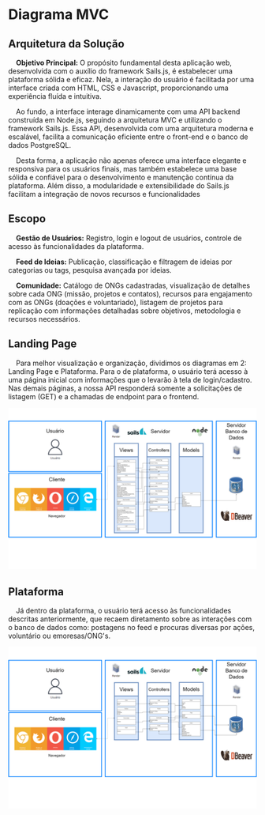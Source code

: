 # <a name="c3"></a> Diagrama MVC

## Arquitetura da Solução 
&nbsp;&nbsp;&nbsp;&nbsp;<b>Objetivo Principal:</b> O propósito fundamental desta aplicação web, desenvolvida com o auxílio do framework Sails.js, é estabelecer uma plataforma sólida e eficaz. Nela, a interação do usuário é facilitada por uma interface criada com HTML, CSS e Javascript, proporcionando uma experiência fluída e intuitiva.

&nbsp;&nbsp;&nbsp;&nbsp;Ao fundo, a interface interage dinamicamente com uma API backend construída em Node.js, seguindo a arquitetura MVC e utilizando o framework Sails.js. Essa API, desenvolvida com uma arquitetura moderna e escalável, facilita a comunicação eficiente entre o front-end e o banco de dados PostgreSQL.

&nbsp;&nbsp;&nbsp;&nbsp;Desta forma, a aplicação não apenas oferece uma interface elegante e responsiva para os usuários finais, mas também estabelece uma base sólida e confiável para o desenvolvimento e manutenção contínua da plataforma. Além disso, a modularidade e extensibilidade do Sails.js facilitam a integração de novos recursos e funcionalidades

## Escopo 
&nbsp;&nbsp;&nbsp;&nbsp;<b>Gestão de Usuários:</b> Registro, login e logout de usuários, controle de acesso às funcionalidades da plataforma.

&nbsp;&nbsp;&nbsp;&nbsp;<b>Feed de Ideias:</b> Publicação, classificação e filtragem de ideias por categorias ou tags, pesquisa avançada por ideias.

&nbsp;&nbsp;&nbsp;&nbsp;<b>Comunidade:</b> Catálogo de ONGs cadastradas, visualização de detalhes sobre cada ONG (missão, projetos e contatos), recursos para engajamento com as ONGs (doações e voluntariado), listagem de projetos para replicação com informações detalhadas sobre objetivos, metodologia e recursos necessários.

## Landing Page 
&nbsp;&nbsp;&nbsp;&nbsp;Para melhor visualização e organização, dividimos os diagramas em 2: Landing Page e Plataforma. Para o de plataforma, o usuário terá acesso à uma página inicial com informações que o levarão à tela de login/cadastro. Nas demais páginas, a nossa API responderá somente a solicitações de listagem (GET) e a chamadas de endpoint para o frontend.

<img src="assets/mvcLandingPage.png">

## Plataforma 
&nbsp;&nbsp;&nbsp;&nbsp;Já dentro da plataforma, o usuário terá acesso às funcionalidades descritas anteriormente, que recaem diretamento sobre as interações com o banco de dados como: postagens no feed e procuras diversas por ações, voluntário ou emoresas/ONG's.

<img src="assets/mvcPlataforma.png">

